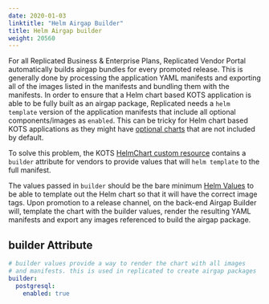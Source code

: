 ```yaml
---
date: 2020-01-03
linktitle: "Helm Airgap Builder"
title: Helm Airgap builder
weight: 20560
---
```


For all Replicated Business & Enterprise Plans, Replicated Vendor Portal automatically builds airgap bundles for every promoted release. This is generally done by processing the application YAML manifests and exporting all of the images listed in the manifests and bundling them with the manifests. In order to ensure that a Helm chart based KOTS application is able to be fully built as an airgap package, Replicated needs a `helm template` version of the application manifests that include all optional components/images as `enabled`. This can be tricky for Helm chart based KOTS applications as they might have [optional charts](/optional-charts) that are not included by default.

To solve this problem, the KOTS [HelmChart custom resource](/reference/v1beta1/helmchart/) contains a `builder` attribute for vendors to provide values that will `helm template` to the full manifest.

The values passed in `builder` should be the bare minimum [Helm Values](https://helm.sh/docs/chart_template_guide/values_files/) to be able to template out the Helm chart so that it will have the correct image tags. Upon promotion to a release channel, on the back-end Airgap Builder will, template the chart with the builder values, render the resulting YAML manifests and export any images referenced to build the airgap package. 

## builder Attribute
```yaml
# builder values provide a way to render the chart with all images
# and manifests. this is used in replicated to create airgap packages
builder:
  postgresql:
    enabled: true
```
